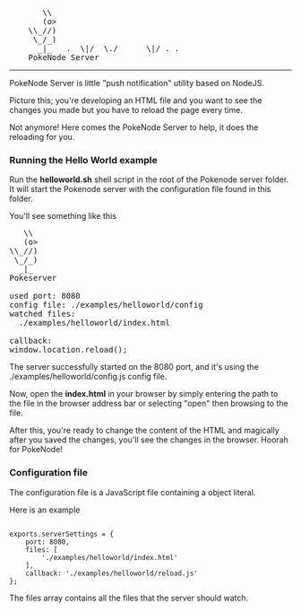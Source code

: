 <pre>
       \\
       (o>
    \\_//)
     \_/_)
      _|_   .  \|/  \./      \|/ . .
    PokeNode Server
</pre>
------------------
PokeNode Server is little "push notification" utility based on NodeJS.

Picture this; you're developing an HTML file and you want to see the changes you made but you have to reload the page every time.

Not anymore! Here comes the PokeNode Server to help, it does the reloading for you.


### Running the Hello World example
Run the __helloworld.sh__ shell script in the root of the Pokenode server folder. It will start the Pokenode server with the configuration file found in this folder.

You'll see something like this
<pre>
   \\
   (o>
\\_//)
 \_/_)      
  _|_
Pokeserver

used port: 8080
config file: ./examples/helloworld/config
watched files:
  ./examples/helloworld/index.html

callback:
window.location.reload();
</pre>

The server successfully started on the 8080 port, and it's using the ./examples/helloworld/config.js config file.

Now, open the __index.html__ in your browser by simply entering the path to the file in the browser address bar or selecting "open" then browsing to the file.

After this, you're ready to change the content of the HTML and magically after you saved the changes, you'll see the changes in the browser. Hoorah for PokeNode!

### Configuration file

The configuration file is a JavaScript file containing a object literal.

Here is an example
<pre><code>
exports.serverSettings = {
    port: 8080,
    files: [
        './examples/helloworld/index.html'
    ],
    callback: './examples/helloworld/reload.js'
};
</code></pre>

The files array contains all the files that the server should watch.
